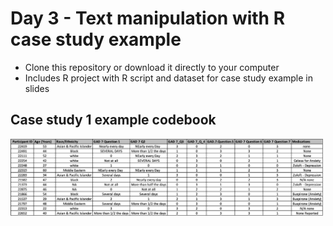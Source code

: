 # Day 3 - Text manipulation with R case study example

- Clone this repository or download it directly to your computer
- Includes R project with R script and dataset for case study example in slides

## Case study 1 example codebook

<img src="example-messy-data.png" width="500" />
